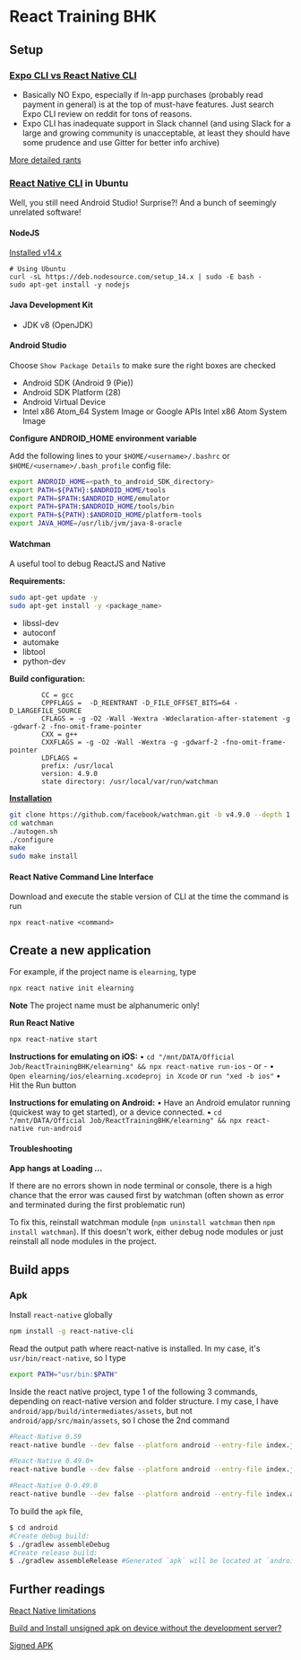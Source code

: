 # React Training BHK

## Setup 

### [Expo CLI vs React Native CLI](https://levelup.gitconnected.com/expo-vs-react-native-cli-a-guide-to-bootstrapping-new-react-native-apps-6f0fcafee58f)

- Basically NO Expo, especially if In-app purchases (probably read payment in general) is at the top of must-have features. Just search Expo CLI review on reddit for tons of reasons.
- Expo CLI has inadequate support in Slack channel (and using Slack for a large and growing community is unacceptable, at least they should have some prudence and use Gitter for better info archive)
  
[More detailed rants](https://www.reddit.com/r/reactnative/comments/9z5zdj/im_sorry_but_expo_sucks/)

### [React Native CLI](https://reactnative.dev/docs/environment-setup) in Ubuntu

Well, you still need Android Studio! Surprise?! And a bunch of seemingly unrelated software!

#### NodeJS

[Installed v14.x](https://github.com/nodesource/distributions/blob/master/README.md#deb)

```
# Using Ubuntu
curl -sL https://deb.nodesource.com/setup_14.x | sudo -E bash -
sudo apt-get install -y nodejs
```

#### Java Development Kit
- JDK v8 (OpenJDK)

#### Android Studio

Choose ```Show Package Details``` to make sure the right boxes are checked

- Android SDK (Android 9 (Pie))
- Android SDK Platform (28)
- Android Virtual Device
- Intel x86 Atom_64 System Image or Google APIs Intel x86 Atom System Image

**Configure ANDROID_HOME environment variable**

Add the following lines to your ```$HOME/<username>/.bashrc``` or ```$HOME/<username>/.bash_profile``` config file:

```bash
export ANDROID_HOME=<path_to_android_SDK_directory>
export PATH=${PATH}:$ANDROID_HOME/tools
export PATH=$PATH:$ANDROID_HOME/emulator
export PATH=$PATH:$ANDROID_HOME/tools/bin
export PATH=${PATH}:$ANDROID_HOME/platform-tools
export JAVA_HOME=/usr/lib/jvm/java-8-oracle
```
#### Watchman

A useful tool to debug ReactJS and Native

**Requirements:**

```bash
sudo apt-get update -y
sudo apt-get install -y <package_name>
```

* libssl-dev
* autoconf
* automake
* libtool
* python-dev

**Build configuration:**

```
        CC = gcc
        CPPFLAGS =  -D_REENTRANT -D_FILE_OFFSET_BITS=64 -D_LARGEFILE_SOURCE
        CFLAGS = -g -O2 -Wall -Wextra -Wdeclaration-after-statement -g -gdwarf-2 -fno-omit-frame-pointer
        CXX = g++
        CXXFLAGS = -g -O2 -Wall -Wextra -g -gdwarf-2 -fno-omit-frame-pointer
        LDFLAGS = 
        prefix: /usr/local
        version: 4.9.0
        state directory: /usr/local/var/run/watchman
```
[**Installation**](https://facebook.github.io/watchman/docs/install/#buildinstall)

```bash
git clone https://github.com/facebook/watchman.git -b v4.9.0 --depth 1
cd watchman
./autogen.sh
./configure
make
sudo make install
```

#### React Native Command Line Interface

Download and execute the stable version of CLI at the time the command is run

```
npx react-native <command>
```
## Create a new application

For example, if the project name is ```elearning```, type 

```bash
npx react native init elearning
```

**Note**
The project name must be alphanumeric only!

**Run React Native**

```bash
npx react-native start
```

**Instructions for emulating on iOS:**
    • ```cd "/mnt/DATA/Official Job/ReactTrainingBHK/elearning" && npx react-native run-ios```
    - or -
    • ```Open elearning/ios/elearning.xcodeproj in Xcode``` or ```run "xed -b ios"```
    • Hit the Run button

**Instructions for emulating on Android:**
    • Have an Android emulator running (quickest way to get started), or a device connected.
    • ```cd "/mnt/DATA/Official Job/ReactTrainingBHK/elearning" && npx react-native run-android```

#### Troubleshooting

**App hangs at Loading ...**

If there are no errors shown in node terminal or console, there is a high chance that the error was caused first by watchman (often shown as error and terminated during the first problematic run)

To fix this, reinstall watchman module (```npm uninstall watchman``` then ```npm install watchman```). If this doesn't work, either debug node modules or just reinstall all node modules in the project. 

## Build apps

### Apk

Install `react-native` globally

```bash
npm install -g react-native-cli
```
Read the output path where react-native is installed. In my case, it's `usr/bin/react-native`, so I type

```bash
export PATH="usr/bin:$PATH"
```

Inside the react native project, type 1 of the following 3 commands, depending on react-native version and folder structure. I my case, I have `android/app/build/intermediates/assets`, but not `android/app/src/main/assets`, so I chose the 2nd command

```bash
#React-Native 0.59
react-native bundle --dev false --platform android --entry-file index.js --bundle-output ./android/app/src/main/assets/index.android.bundle --assets-dest ./android/app/src/main/res

#React-Native 0.49.0+
react-native bundle --dev false --platform android --entry-file index.js --bundle-output ./android/app/build/intermediates/assets/debug/index.android.bundle --assets-dest ./android/app/build/intermediates/res/merged/debug

#React-Native 0-0.49.0
react-native bundle --dev false --platform android --entry-file index.android.js --bundle-output ./android/app/build/intermediates/assets/debug/index.android.bundle --assets-dest ./android/app/build/intermediates/res/merged/debug
```

To build the `apk` file,

```bash
$ cd android
#Create debug build:
$ ./gradlew assembleDebug
#Create release build:
$ ./gradlew assembleRelease #Generated `apk` will be located at `android/app/build/outputs/apk
```



## Further readings

[React Native limitations](https://www.simform.com/react-native-limitations-app-development/)

[Build and Install unsigned apk on device without the development server?](https://stackoverflow.com/questions/35283959/build-and-install-unsigned-apk-on-device-without-the-development-server)

[Signed APK](https://reactnative.dev/docs/signed-apk-android)